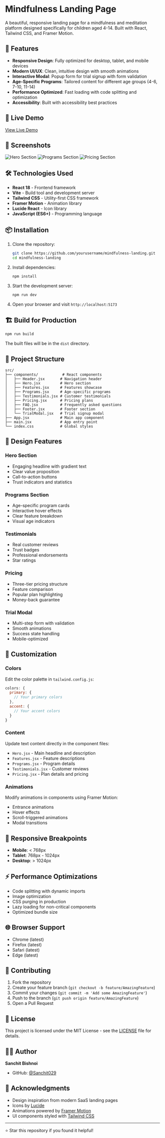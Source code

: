 # Mindfulness Landing Page

A beautiful, responsive landing page for a mindfulness and meditation platform designed specifically for children aged 4-14. Built with React, Tailwind CSS, and Framer Motion.

## 🌟 Features

- **Responsive Design**: Fully optimized for desktop, tablet, and mobile devices
- **Modern UI/UX**: Clean, intuitive design with smooth animations
- **Interactive Modal**: Popup form for trial signup with form validation
- **Age-Specific Programs**: Tailored content for different age groups (4-6, 7-10, 11-14)
- **Performance Optimized**: Fast loading with code splitting and optimization
- **Accessibility**: Built with accessibility best practices

## 🚀 Live Demo

[View Live Demo](#) <!-- Add your deployed URL here -->

## 📸 Screenshots

![Hero Section](./screenshots/hero.png)
![Programs Section](./screenshots/programs.png)
![Pricing Section](./screenshots/pricing.png)

## 🛠️ Technologies Used

- **React 18** - Frontend framework
- **Vite** - Build tool and development server
- **Tailwind CSS** - Utility-first CSS framework
- **Framer Motion** - Animation library
- **Lucide React** - Icon library
- **JavaScript (ES6+)** - Programming language

## 📦 Installation

1. Clone the repository:
   ```bash
   git clone https://github.com/yourusername/mindfulness-landing.git
   cd mindfulness-landing
   ```

2. Install dependencies:
   ```bash
   npm install
   ```

3. Start the development server:
   ```bash
   npm run dev
   ```

4. Open your browser and visit `http://localhost:5173`

## 🏗️ Build for Production

```bash
npm run build
```

The built files will be in the `dist` directory.

## 📂 Project Structure

```
src/
├── components/           # React components
│   ├── Header.jsx       # Navigation header
│   ├── Hero.jsx         # Hero section
│   ├── Features.jsx     # Features showcase
│   ├── Programs.jsx     # Age-specific programs
│   ├── Testimonials.jsx # Customer testimonials
│   ├── Pricing.jsx      # Pricing plans
│   ├── FAQ.jsx          # Frequently asked questions
│   ├── Footer.jsx       # Footer section
│   └── TrialModal.jsx   # Trial signup modal
├── App.jsx              # Main app component
├── main.jsx             # App entry point
└── index.css            # Global styles
```

## 🎨 Design Features

### Hero Section
- Engaging headline with gradient text
- Clear value proposition
- Call-to-action buttons
- Trust indicators and statistics

### Programs Section
- Age-specific program cards
- Interactive hover effects
- Clear feature breakdown
- Visual age indicators

### Testimonials
- Real customer reviews
- Trust badges
- Professional endorsements
- Star ratings

### Pricing
- Three-tier pricing structure
- Feature comparison
- Popular plan highlighting
- Money-back guarantee

### Trial Modal
- Multi-step form with validation
- Smooth animations
- Success state handling
- Mobile-optimized

## 🔧 Customization

### Colors
Edit the color palette in `tailwind.config.js`:

```javascript
colors: {
  primary: {
    // Your primary colors
  },
  accent: {
    // Your accent colors
  }
}
```

### Content
Update text content directly in the component files:
- `Hero.jsx` - Main headline and description
- `Features.jsx` - Feature descriptions
- `Programs.jsx` - Program details
- `Testimonials.jsx` - Customer reviews
- `Pricing.jsx` - Plan details and pricing

### Animations
Modify animations in components using Framer Motion:
- Entrance animations
- Hover effects
- Scroll-triggered animations
- Modal transitions

## 📱 Responsive Breakpoints

- **Mobile**: < 768px
- **Tablet**: 768px - 1024px
- **Desktop**: > 1024px

## ⚡ Performance Optimizations

- Code splitting with dynamic imports
- Image optimization
- CSS purging in production
- Lazy loading for non-critical components
- Optimized bundle size

## 🌐 Browser Support

- Chrome (latest)
- Firefox (latest)
- Safari (latest)
- Edge (latest)

## 🤝 Contributing

1. Fork the repository
2. Create your feature branch (`git checkout -b feature/AmazingFeature`)
3. Commit your changes (`git commit -m 'Add some AmazingFeature'`)
4. Push to the branch (`git push origin feature/AmazingFeature`)
5. Open a Pull Request

## 📄 License

This project is licensed under the MIT License - see the [LICENSE](LICENSE) file for details.

## 👨‍💻 Author

**Sanchit Bishnoi**
- GitHub: [@Sanchit029](https://github.com/Sanchit029)

## 🙏 Acknowledgments

- Design inspiration from modern SaaS landing pages
- Icons by [Lucide](https://lucide.dev/)
- Animations powered by [Framer Motion](https://www.framer.com/motion/)
- UI components styled with [Tailwind CSS](https://tailwindcss.com/)

---

⭐ Star this repository if you found it helpful!

